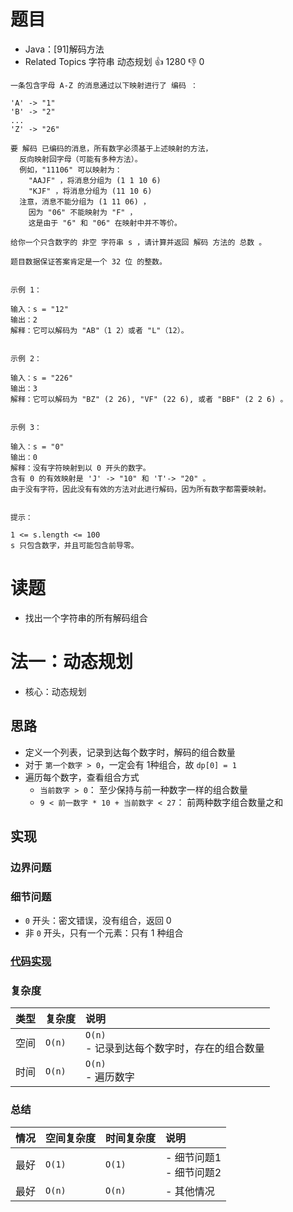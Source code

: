 # 题目

- Java：[91]解码方法
- Related Topics 字符串 动态规划 👍 1280 👎 0

```text
一条包含字母 A-Z 的消息通过以下映射进行了 编码 ： 

'A' -> "1"
'B' -> "2"
...
'Z' -> "26" 

要 解码 已编码的消息，所有数字必须基于上述映射的方法，
  反向映射回字母（可能有多种方法）。
  例如，"11106" 可以映射为： 
    "AAJF" ，将消息分组为 (1 1 10 6) 
    "KJF" ，将消息分组为 (11 10 6) 
  注意，消息不能分组为 (1 11 06) ，
    因为 "06" 不能映射为 "F" ，
    这是由于 "6" 和 "06" 在映射中并不等价。 

给你一个只含数字的 非空 字符串 s ，请计算并返回 解码 方法的 总数 。 

题目数据保证答案肯定是一个 32 位 的整数。 


示例 1： 

输入：s = "12"
输出：2
解释：它可以解码为 "AB"（1 2）或者 "L"（12）。


示例 2： 

输入：s = "226"
输出：3
解释：它可以解码为 "BZ" (2 26), "VF" (22 6), 或者 "BBF" (2 2 6) 。


示例 3： 

输入：s = "0"
输出：0
解释：没有字符映射到以 0 开头的数字。
含有 0 的有效映射是 'J' -> "10" 和 'T'-> "20" 。
由于没有字符，因此没有有效的方法对此进行解码，因为所有数字都需要映射。


提示： 

1 <= s.length <= 100 
s 只包含数字，并且可能包含前导零。 
```

# 读题

- 找出一个字符串的所有解码组合

# 法一：动态规划

- 核心：动态规划

## 思路

- 定义一个列表，记录到达每个数字时，解码的组合数量
- 对于 `第一个数字 > 0`，一定会有 1种组合，故 `dp[0] = 1`
- 遍历每个数字，查看组合方式
  - `当前数字 > 0`： 至少保持与前一种数字一样的组合数量
  - `9 < 前一数字 * 10 + 当前数字 < 27`： 前两种数字组合数量之和

## 实现

### 边界问题

### 细节问题

- `0` 开头：密文错误，没有组合，返回 0
- 非 `0` 开头，只有一个元素：只有 1 种组合

### [代码实现](Demo01.java)

### 复杂度

类型 | 复杂度 | 说明
:--- |:--- |:---
空间 | `O(n)` | `O(n)` </br> - 记录到达每个数字时，存在的组合数量
时间 | `O(n)` | `O(n)` </br> - 遍历数字

### 总结

情况 | 空间复杂度 | 时间复杂度 | 说明
:--- |:--- |:--- |:---
最好 | `O(1)` | `O(1)` | - 细节问题1 </br> - 细节问题2
最好 | `O(n)` | `O(n)` | - 其他情况
